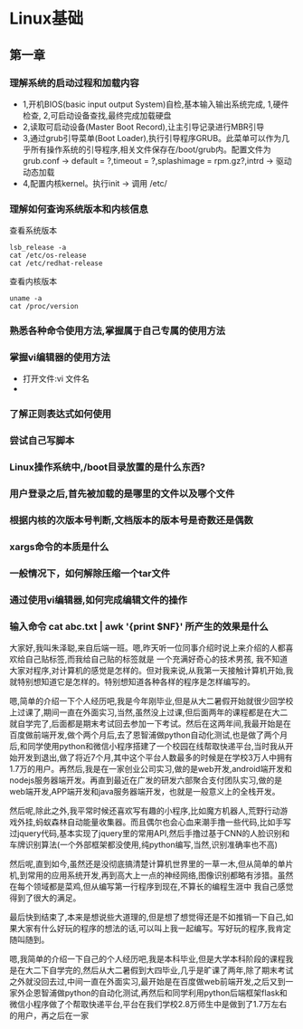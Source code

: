 # Linux基础

## 第一章

### 理解系统的启动过程和加载内容

* 1,开机BIOS(basic input output System)自检,基本输入输出系统完成, 1,硬件检查, 2,可启动设备查找,最终完成加载硬盘
* 2,读取可启动设备(Master Boot Record),让主引导记录进行MBR引导
* 3,通过grub引导菜单(Boot Loader),执行引导程序GRUB。此菜单可以作为几乎所有操作系统的引导程序,相关文件保存在/boot/grub内。配置文件为grub.conf -> default = ?,timeout = ?,splashimage = rpm.gz?,intrd -> 驱动动态加载
* 4,配置内核kernel。执行init -> 调用 /etc/

### 理解如何查询系统版本和内核信息

查看系统版本

``` shell
lsb_release -a
cat /etc/os-release
cat /etc/redhat-release
```

查看内核版本

``` shell
uname -a
cat /proc/version
```

### 熟悉各种命令使用方法,掌握属于自己专属的使用方法

### 掌握vi编辑器的使用方法

* 打开文件:vi 文件名
* 

### 了解正则表达式如何使用

### 尝试自己写脚本

### Linux操作系统中,/boot目录放置的是什么东西?

### 用户登录之后,首先被加载的是哪里的文件以及哪个文件

### 根据内核的次版本号判断,文档版本的版本号是奇数还是偶数

### xargs命令的本质是什么

### 一般情况下，如何解除压缩一个tar文件

### 通过使用vi编辑器,如何完成编辑文件的操作

### 输入命令 cat abc.txt | awk '{print $NF}' 所产生的效果是什么

大家好,我叫朱泽聪,来自后端一班。嗯,昨天听一位同事介绍时说上来介绍的人都喜欢给自己贴标签,而我给自己贴的标签就是 一个充满好奇心的技术男孩, 我不知道大家对程序,对计算机的感觉是怎样的。但对我来说,从我第一天接触计算机开始,我就特别想知道它是怎样的。特别想知道各种各样的程序是怎样编写的。

嗯,简单的介绍一下个人经历吧,我是今年刚毕业,但是从大二暑假开始就很少回学校上过课了,期间一直在外面实习,当然,虽然没上过课,但后面两年的课程都是在大二就自学完了,后面都是期末考试回去参加一下考试。然后在这两年间,我最开始是在百度做前端开发,做个两个月后,去了恩智浦做python自动化测试,也是做了两个月后,和同学使用python和微信小程序搭建了一个校园在线帮取快递平台,当时我从开始开发到退出,做了将近7个月,其中这个平台人数最多的时候是在学校3万人中拥有1.7万的用户。再然后,我是在一家创业公司实习,做的是web开发,android端开发和nodejs服务器端开发。再直到最近在广发的研发六部聚合支付团队实习,做的是web端开发,APP端开发和java服务器端开发，也就是一般意义上的全栈开发。

然后呢,除此之外,我平常时候还喜欢写有趣的小程序,比如魔方机器人,荒野行动游戏外挂,蚂蚁森林自动能量收集器。而且偶尔也会心血来潮手撸一些代码,比如手写过jquery代码,基本实现了jquery里的常用API,然后手撸过基于CNN的人脸识别和车牌识别算法(一个外部框架都没使用,纯python编写,当然,识别准确率也不高)

然后呢,直到如今,虽然还是没彻底搞清楚计算机世界里的一草一木,但从简单的单片机,到常用的应用系统开发,再到高大上一点的神经网络,图像识别都略有涉猎。虽然在每个领域都是菜鸡,但从编写第一行程序到现在,不算长的编程生涯中 我自己感觉得到了很大的满足。

最后快到结束了,本来是想说些大道理的,但是想了想觉得还是不如推销一下自己,如果大家有什么好玩的程序的想法的话,可以叫上我一起编写。写好玩的程序,我肯定随叫随到。


嗯,我简单的介绍一下自己的个人经历吧,我是本科毕业,但是大学本科阶段的课程我是在大二下自学完的,然后从大二暑假到大四毕业,几乎是旷课了两年,除了期末考试之外就没回去过,中间一直在外面实习,最开始是在百度做web前端开发,之后又到一家外企恩智浦做python的自动化测试,再然后和同学利用python后端框架flask和微信小程序做了个帮取快递平台,平台在我们学校2.8万师生中是做到了1.7万左右的用户，再之后在一家